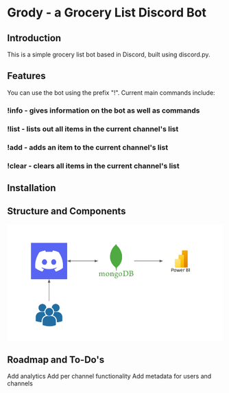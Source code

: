 # Grody - a Grocery List Discord Bot

## Introduction

This is a simple grocery list bot based in Discord, built using discord.py. 

## Features

You can use the bot using the prefix "!". Current main commands include:

### !info - gives information on the bot as well as commands
### !list - lists out all items in the current channel's list
### !add - adds an item to the current channel's list
### !clear - clears all items in the current channel's list



## Installation

## Structure and Components

![alt text](https://github.com/woojinp1994/discord-grody/blob/main/grody%20infra.png?raw=true)

## Roadmap and To-Do's

Add analytics
Add per channel functionality
Add metadata for users and channels
